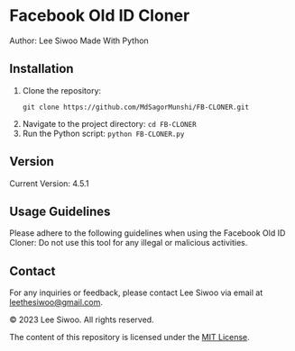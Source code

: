 # Facebook Old ID Cloner

Author: Lee Siwoo
Made With Python

## Installation
1. Clone the repository:
   ```shell
   git clone https://github.com/MdSagorMunshi/FB-CLONER.git
2. Navigate to the project directory:
``` cd FB-CLONER ```
3. Run the Python script:
``` python FB-CLONER.py ```

## Version
Current Version: 4.5.1

## Usage Guidelines
Please adhere to the following guidelines when using the Facebook Old ID Cloner: Do not use this tool for any illegal or malicious activities.
## Contact
For any inquiries or feedback, please contact Lee Siwoo via email at leethesiwoo@gmail.com.

© 2023 Lee Siwoo. All rights reserved.

The content of this repository is licensed under the [MIT License](LICENSE).
